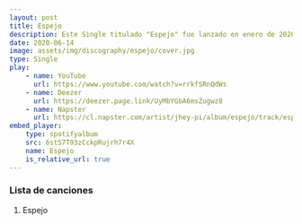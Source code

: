 ```yaml
---
layout: post
title: Espejo
description: Este Single titulado "Espejo" fue lanzado en enero de 2020 y a traves del  genero Latino narra la exploración del proceso de creación musical de Jehy Pi.
date: 2020-06-14
image: assets/img/discography/espejo/cover.jpg
type: Single
play:
    - name: YouTube
      url: https://www.youtube.com/watch?v=rrkfSRnQdWs
    - name: Deezer
      url: https://deezer.page.link/UyMbYGbA6msZugwz8
    - name: Napster
      url: https://cl.napster.com/artist/jhey-pi/album/espejo/track/espejo
embed_player:
    type: spotifyalbum
    src: 6stS7T93zCckpRujrh7r4X
    name: Espejo
    is_relative_url: true
---
```



### Lista de canciones

1. Espejo

